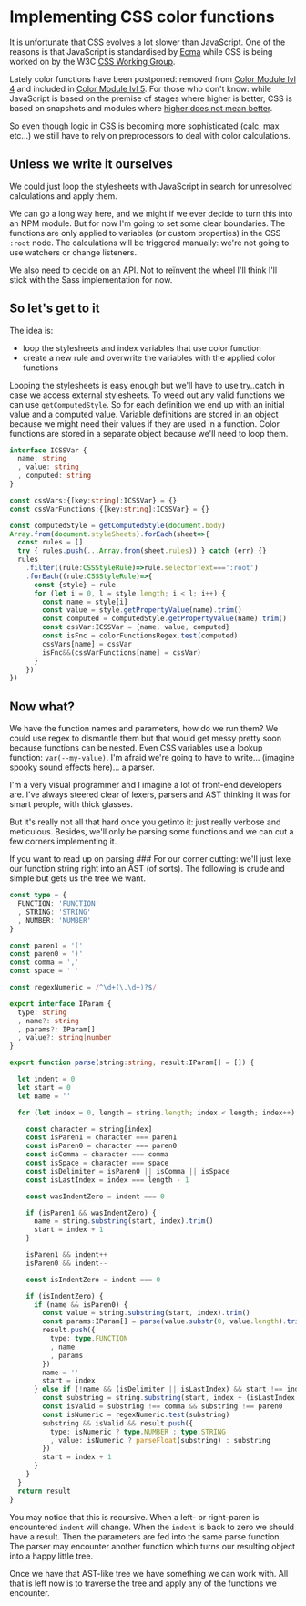 <!--
  date: 9999-99-99
  modified: 9999-99-99
  slug: implementing-css-color-functions
  type: post
  header: sincerely-media-IKzmglo7JLk-unsplash.jpg
  headerColofon: photo by [Sincerely Media](https://unsplash.com/@sincerelymedia)
  headerClassName: no-blur darken
  excerpt: 
  categories: Javascript
  tags: CSS
-->

# Implementing CSS color functions

It is unfortunate that CSS evolves a lot slower than JavaScript. One of the reasons is that JavaScript is standardised by [Ecma](https://www.ecma-international.org/) while CSS is being worked on by the W3C [CSS Working Group](http://www.w3.org/Style/CSS/).

Lately color functions have been postponed: removed from [Color Module lvl 4](https://www.w3.org/TR/css-color-4/) and included in [Color Module lvl 5](https://www.w3.org/TR/css-color-5/#intro). For those who don't know: while JavaScript is based on the premise of stages where higher is better, CSS is based on snapshots and modules where [higher does not mean better](https://www.w3.org/Style/CSS/current-work.en.html).

So even though logic in CSS is becoming more sophisticated (calc, max etc...) we still have to rely on preprocessors to deal with color calculations.


## Unless we write it ourselves

We could just loop the stylesheets with JavaScript in search for unresolved calculations and apply them.

We can go a long way here, and we might if we ever decide to turn this into an NPM module. But for now I'm going to set some clear boundaries. The functions are only applied to variables (or custom properties) in the CSS `:root` node. The calculations will be triggered manually: we're not going to use watchers or change listeners.

We also need to decide on an API. Not to reïnvent the wheel I'll think I'll stick with the Sass implementation for now.


## So let's get to it

The idea is:
 - loop the stylesheets and index variables that use color function
 - create a new rule and overwrite the variables with the applied color functions

Looping the stylesheets is easy enough but we'll have to use try..catch in case we access external stylesheets.
To weed out any valid functions we can use `getComputedStyle`. So for each definition we end up with an initial value and a computed value. Variable definitions are stored in an object because we might need their values if they are used in a function.
Color functions are stored in a separate object because we'll need to loop them.

```TypeScript
interface ICSSVar {
  name: string
  , value: string
  , computed: string
}

const cssVars:{[key:string]:ICSSVar} = {}
const cssVarFunctions:{[key:string]:ICSSVar} = {}

const computedStyle = getComputedStyle(document.body)
Array.from(document.styleSheets).forEach(sheet=>{
  const rules = []
  try { rules.push(...Array.from(sheet.rules)) } catch (err) {}
  rules
    .filter((rule:CSSStyleRule)=>rule.selectorText===':root')
    .forEach((rule:CSSStyleRule)=>{
      const {style} = rule
      for (let i = 0, l = style.length; i < l; i++) {
        const name = style[i]
        const value = style.getPropertyValue(name).trim()
        const computed = computedStyle.getPropertyValue(name).trim()
        const cssVar:ICSSVar = {name, value, computed}
        const isFnc = colorFunctionsRegex.test(computed)
        cssVars[name] = cssVar
        isFnc&&(cssVarFunctions[name] = cssVar)
      }
    })
})
```

## Now what?

We have the function names and parameters, how do we run them?
We could use regex to dismantle them but that would get messy pretty soon because functions can be nested. Even CSS variables use a lookup function: `var(--my-value)`.
I'm afraid we're going to have to write... (imagine spooky sound effects here)... a parser.

I'm a very visual programmer and I imagine a lot of front-end developers are. I've always steered clear of lexers, parsers and AST thinking it was for smart people, with thick glasses.

But it's really not all that hard once you getinto it: just really verbose and meticulous.
Besides, we'll only be parsing some functions and we can cut a few corners implementing it.

If you want to read up on parsing ###
For our corner cutting: we'll just lexe our function string right into an AST (of sorts).
The following is crude and simple but gets us the tree we want.

```TypeScript
const type = {
  FUNCTION: 'FUNCTION'
  , STRING: 'STRING'
  , NUMBER: 'NUMBER'
}

const paren1 = '('
const paren0 = ')'
const comma = ','
const space = ' '

const regexNumeric = /^\d+(\.\d+)?$/

export interface IParam {
  type: string
  , name?: string
  , params?: IParam[]
  , value?: string|number
}

export function parse(string:string, result:IParam[] = []) {

  let indent = 0
  let start = 0
  let name = ''

  for (let index = 0, length = string.length; index < length; index++) {

    const character = string[index]
    const isParen1 = character === paren1
    const isParen0 = character === paren0
    const isComma = character === comma
    const isSpace = character === space
    const isDelimiter = isParen0 || isComma || isSpace
    const isLastIndex = index === length - 1

    const wasIndentZero = indent === 0

    if (isParen1 && wasIndentZero) {
      name = string.substring(start, index).trim()
      start = index + 1
    }

    isParen1 && indent++
    isParen0 && indent--

    const isIndentZero = indent === 0

    if (isIndentZero) {
      if (name && isParen0) {
        const value = string.substring(start, index).trim()
        const params:IParam[] = parse(value.substr(0, value.length).trim(), [])
        result.push({
          type: type.FUNCTION
          , name
          , params
        })
        name = ''
        start = index
      } else if (!name && (isDelimiter || isLastIndex) && start !== index) {
        const substring = string.substring(start, index + (isLastIndex ? 1 : 0)).trim()
        const isValid = substring !== comma && substring !== paren0
        const isNumeric = regexNumeric.test(substring)
        substring && isValid && result.push({
          type: isNumeric ? type.NUMBER : type.STRING
          , value: isNumeric ? parseFloat(substring) : substring
        })
        start = index + 1
      }
    }
  }
  return result
}
```

You may notice that this is recursive. When a left- or right-paren is encountered `indent` will change. When the `indent` is back to zero we should have a result. Then the parameters are fed into the same parse function.
The parser may encounter another function which turns our resulting object into a happy little tree.

Once we have that AST-like tree we have something we can work with. All that is left now is to traverse the tree and apply any of the functions we encounter. 


